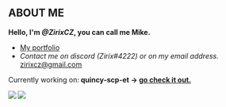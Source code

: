 ## **ABOUT ME**
**Hello, I'm <i>@ZirixCZ</i>, you can call me Mike.**
- <a href="https://zirix.ga/">My portfolio</a>
- *Contact me on discord <i>(Zirix#4222)</i> or on my email address.*
zirixcz@gmail.com

<p>Currently working on:<span><b> quincy-scp-et -> <a href="https://github.com/ZirixCZ/quincy-scp-et">go check it out.</a></b></span></p>

<a href="https://github.com/anuraghazra/convoychat">
	<img align="left" src="https://github-readme-stats.vercel.app/api/top-langs/?username=ZirixCZ&hide_title=true&theme=material-vue&bg_color=0C1116&text_color=fff&langs_count=3" />
</a>
<a href="https://github.com/anuraghazra/github-readme-stats">
	<img align="left" src="https://github-readme-stats.vercel.app/api?username=ZirixCZ&hide_title=true&hide_rank=true&show_icons=true&include_all_commits=true&count_private=true&hide=contribs&bg_color=0C1116&text_color=fff&icon_color=3A90F6&theme=material-palenight" />
</a>




